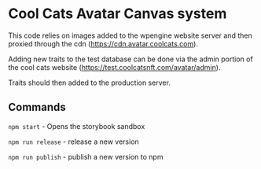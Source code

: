 # Cool Cats Avatar Canvas system

This code relies on images added to the wpengine website server and then proxied through the cdn (https://cdn.avatar.coolcats.com).

Adding new traits to the test database can be done via the admin portion of the cool cats website (https://test.coolcatsnft.com/avatar/admin).

Traits should then added to the production server.

## Commands

`npm start` - Opens the storybook sandbox

`npm run release` - release a new version

`npm run publish` - publish a new version to npm